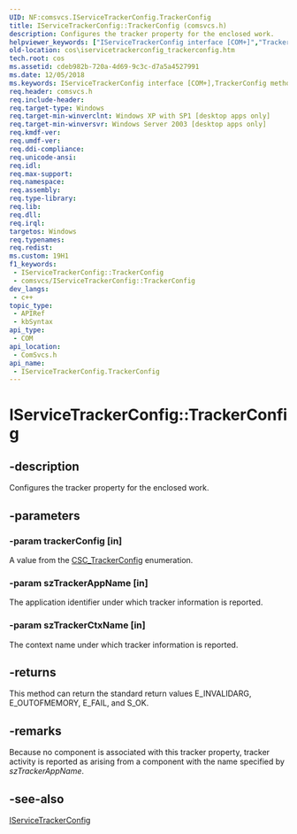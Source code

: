 ```yaml
---
UID: NF:comsvcs.IServiceTrackerConfig.TrackerConfig
title: IServiceTrackerConfig::TrackerConfig (comsvcs.h)
description: Configures the tracker property for the enclosed work.
helpviewer_keywords: ["IServiceTrackerConfig interface [COM+]","TrackerConfig method","IServiceTrackerConfig.TrackerConfig","IServiceTrackerConfig::TrackerConfig","TrackerConfig","TrackerConfig method [COM+]","TrackerConfig method [COM+]","IServiceTrackerConfig interface","_cos_IServiceTrackerConfig_TrackerConfig","comsvcs/IServiceTrackerConfig::TrackerConfig","cos.iservicetrackerconfig_trackerconfig"]
old-location: cos\iservicetrackerconfig_trackerconfig.htm
tech.root: cos
ms.assetid: cdeb982b-720a-4d69-9c3c-d7a5a4527991
ms.date: 12/05/2018
ms.keywords: IServiceTrackerConfig interface [COM+],TrackerConfig method, IServiceTrackerConfig.TrackerConfig, IServiceTrackerConfig::TrackerConfig, TrackerConfig, TrackerConfig method [COM+], TrackerConfig method [COM+],IServiceTrackerConfig interface, _cos_IServiceTrackerConfig_TrackerConfig, comsvcs/IServiceTrackerConfig::TrackerConfig, cos.iservicetrackerconfig_trackerconfig
req.header: comsvcs.h
req.include-header: 
req.target-type: Windows
req.target-min-winverclnt: Windows XP with SP1 [desktop apps only]
req.target-min-winversvr: Windows Server 2003 [desktop apps only]
req.kmdf-ver: 
req.umdf-ver: 
req.ddi-compliance: 
req.unicode-ansi: 
req.idl: 
req.max-support: 
req.namespace: 
req.assembly: 
req.type-library: 
req.lib: 
req.dll: 
req.irql: 
targetos: Windows
req.typenames: 
req.redist: 
ms.custom: 19H1
f1_keywords:
 - IServiceTrackerConfig::TrackerConfig
 - comsvcs/IServiceTrackerConfig::TrackerConfig
dev_langs:
 - c++
topic_type:
 - APIRef
 - kbSyntax
api_type:
 - COM
api_location:
 - ComSvcs.h
api_name:
 - IServiceTrackerConfig.TrackerConfig
---
```


# IServiceTrackerConfig::TrackerConfig


## -description

Configures the tracker property for the enclosed work.

## -parameters

### -param trackerConfig [in]

A value from the <a href="https://docs.microsoft.com/windows/desktop/api/comsvcs/ne-comsvcs-csc_trackerconfig">CSC_TrackerConfig</a> enumeration.

### -param szTrackerAppName [in]

The application identifier under which tracker information is reported.

### -param szTrackerCtxName [in]

The context name under which tracker information is reported.

## -returns

This method can return the standard return values E_INVALIDARG, E_OUTOFMEMORY, E_FAIL, and S_OK.

## -remarks

Because no component is associated with this tracker property, tracker activity is reported as arising from a component with the name specified by <i>szTrackerAppName</i>.

## -see-also

<a href="https://docs.microsoft.com/windows/desktop/api/comsvcs/nn-comsvcs-iservicetrackerconfig">IServiceTrackerConfig</a>

